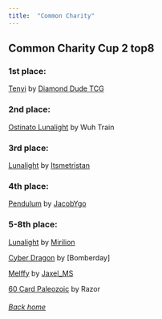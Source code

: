 ```yaml
---
title:  "Common Charity"
---
```


## Common Charity Cup 2 top8

### 1st place:

[Tenyi](https://www.duelingbook.com/deck?id=9841274) by [Diamond Dude TCG](https://twitter.com/diamonddudeygo)

### 2nd place:

[Ostinato Lunalight](https://www.duelingbook.com/deck?id=9842338) by Wuh Train

### 3rd place:

[Lunalight](https://www.duelingbook.com/deck?id=9841784) by [Itsmetristan](https://twitter.com/Itsmeeeetristan)

### 4th place:

[Pendulum](https://www.duelingbook.com/deck?id=9842268) by [JacobYgo](https://twitter.com/JacobYGO)

### 5-8th place:

[Lunalight](https://www.duelingbook.com/deck?id=9841183) by [Mirilion](https://twitter.com/Miwiwion)

[Cyber Dragon](https://www.duelingbook.com/deck?id=9841213) by [Bomberday]

[Melffy](https://www.duelingbook.com/deck?id=9841237) by [Jaxel_MS](https://twitter.com/Jaxel_MS)

[60 Card Paleozoic](https://www.duelingbook.com/deck?id=9842233) by Razor

###### [Back home](index)